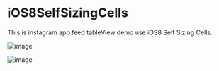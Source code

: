 iOS8SelfSizingCells
===================

This is instagram app feed tableView demo use iOS8 Self Sizing Cells.

![image](https://github.com/xhzengAIB/LearnEnglish/raw/master/Screenshots/InstagramFeedTableView1.png)

![image](https://github.com/xhzengAIB/LearnEnglish/raw/master/Screenshots/InstagramFeedTableView2.png)
